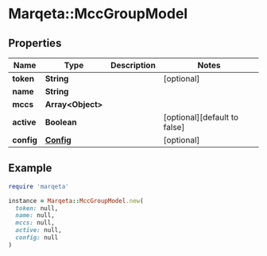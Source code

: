 # Marqeta::MccGroupModel

## Properties

| Name | Type | Description | Notes |
| ---- | ---- | ----------- | ----- |
| **token** | **String** |  | [optional] |
| **name** | **String** |  |  |
| **mccs** | **Array&lt;Object&gt;** |  |  |
| **active** | **Boolean** |  | [optional][default to false] |
| **config** | [**Config**](Config.md) |  | [optional] |

## Example

```ruby
require 'marqeta'

instance = Marqeta::MccGroupModel.new(
  token: null,
  name: null,
  mccs: null,
  active: null,
  config: null
)
```

